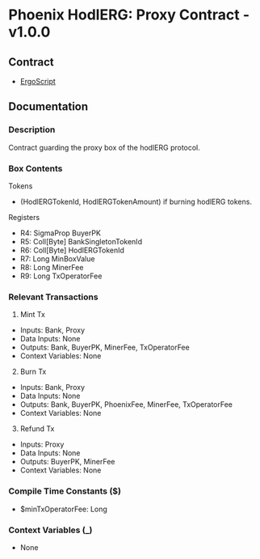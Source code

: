 # Phoenix HodlERG: Proxy Contract - v1.0.0

## Contract
- [ErgoScript](./ergoscript/phoenix_v1_hodlerg_proxy.es)

## Documentation

### Description
Contract guarding the proxy box of the hodlERG protocol.

### Box Contents
Tokens
- (HodlERGTokenId, HodlERGTokenAmount) if burning hodlERG tokens.

Registers
- R4: SigmaProp     BuyerPK
- R5: Coll[Byte]    BankSingletonTokenId
- R6: Coll[Byte]    HodlERGTokenId
- R7: Long          MinBoxValue
- R8: Long          MinerFee
- R9: Long          TxOperatorFee

### Relevant Transactions
1. Mint Tx
- Inputs: Bank, Proxy
- Data Inputs: None
- Outputs: Bank, BuyerPK, MinerFee, TxOperatorFee
- Context Variables: None
2. Burn Tx
- Inputs: Bank, Proxy
- Data Inputs: None
- Outputs: Bank, BuyerPK, PhoenixFee, MinerFee, TxOperatorFee
- Context Variables: None
3. Refund Tx
- Inputs: Proxy
- Data Inputs: None
- Outputs: BuyerPK, MinerFee
- Context Variables: None

### Compile Time Constants ($)
- $minTxOperatorFee: Long

### Context Variables (_)
- None
